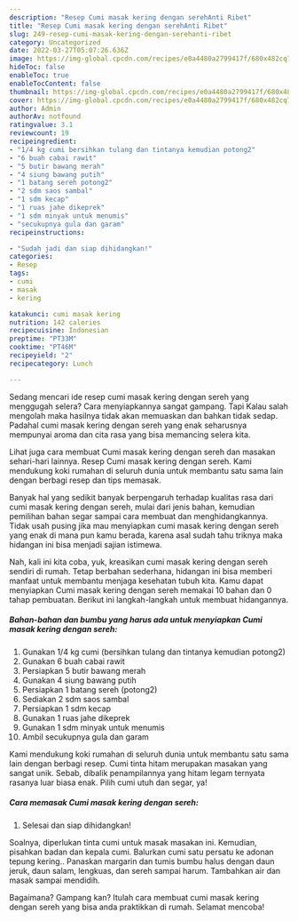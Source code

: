 ```yaml
---
description: "Resep Cumi masak kering dengan serehAnti Ribet"
title: "Resep Cumi masak kering dengan serehAnti Ribet"
slug: 249-resep-cumi-masak-kering-dengan-serehanti-ribet
category: Uncategorized
date: 2022-03-27T05:07:26.636Z
image: https://img-global.cpcdn.com/recipes/e0a4480a2799417f/680x482cq70/cumi-masak-kering-dengan-sereh-foto-resep-utama.jpg
hideToc: false
enableToc: true
enableTocContent: false
thumbnail: https://img-global.cpcdn.com/recipes/e0a4480a2799417f/680x482cq70/cumi-masak-kering-dengan-sereh-foto-resep-utama.jpg
cover: https://img-global.cpcdn.com/recipes/e0a4480a2799417f/680x482cq70/cumi-masak-kering-dengan-sereh-foto-resep-utama.jpg
author: Admin
authorAv: notfound
ratingvalue: 3.1
reviewcount: 19
recipeingredient:
- "1/4 kg cumi bersihkan tulang dan tintanya kemudian potong2"
- "6 buah cabai rawit"
- "5 butir bawang merah"
- "4 siung bawang putih"
- "1 batang sereh potong2"
- "2 sdm saos sambal"
- "1 sdm kecap"
- "1 ruas jahe dikeprek"
- "1 sdm minyak untuk menumis"
- "secukupnya gula dan garam"
recipeinstructions:

- "Sudah jadi dan siap dihidangkan!"
categories:
- Resep
tags:
- cumi
- masak
- kering

katakunci: cumi masak kering 
nutrition: 142 calories
recipecuisine: Indonesian
preptime: "PT33M"
cooktime: "PT46M"
recipeyield: "2"
recipecategory: Lunch

---
```



Sedang mencari ide resep cumi masak kering dengan sereh yang menggugah selera? Cara menyiapkannya sangat gampang. Tapi Kalau salah mengolah maka hasilnya tidak akan memuaskan dan bahkan tidak sedap. Padahal cumi masak kering dengan sereh yang enak seharusnya mempunyai aroma dan cita rasa yang bisa memancing selera kita.


Lihat juga cara membuat Cumi masak kering dengan sereh dan masakan sehari-hari lainnya. Resep Cumi masak kering dengan sereh. Kami mendukung koki rumahan di seluruh dunia untuk membantu satu sama lain dengan berbagi resep dan tips memasak.

Banyak hal yang sedikit banyak berpengaruh terhadap kualitas rasa dari cumi masak kering dengan sereh, mulai dari jenis bahan, kemudian pemilihan bahan segar sampai cara membuat dan menghidangkannya. Tidak usah pusing jika mau menyiapkan cumi masak kering dengan sereh yang enak di mana pun kamu berada, karena asal sudah tahu triknya maka hidangan ini bisa menjadi sajian istimewa.


Nah, kali ini kita coba, yuk, kreasikan cumi masak kering dengan sereh sendiri di rumah. Tetap berbahan sederhana, hidangan ini bisa memberi manfaat untuk membantu menjaga kesehatan tubuh kita. Kamu dapat menyiapkan Cumi masak kering dengan sereh memakai 10 bahan dan 0 tahap pembuatan. Berikut ini langkah-langkah untuk membuat hidangannya.

<!--inarticleads1-->

##### Bahan-bahan dan bumbu yang harus ada untuk menyiapkan Cumi masak kering dengan sereh:

1. Gunakan 1/4 kg cumi (bersihkan tulang dan tintanya kemudian potong2)
1. Gunakan 6 buah cabai rawit
1. Persiapkan 5 butir bawang merah
1. Gunakan 4 siung bawang putih
1. Persiapkan 1 batang sereh (potong2)
1. Sediakan 2 sdm saos sambal
1. Persiapkan 1 sdm kecap
1. Gunakan 1 ruas jahe dikeprek
1. Gunakan 1 sdm minyak untuk menumis
1. Ambil secukupnya gula dan garam


Kami mendukung koki rumahan di seluruh dunia untuk membantu satu sama lain dengan berbagi resep. Cumi tinta hitam merupakan masakan yang sangat unik. Sebab, dibalik penampilannya yang hitam legam ternyata rasanya luar biasa enak. Pilih cumi utuh dan segar, ya! 

<!--inarticleads2-->

##### Cara memasak Cumi masak kering dengan sereh:


1. Selesai dan siap dihidangkan!

Soalnya, diperlukan tinta cumi untuk masak masakan ini. Kemudian, pisahkan badan dan kepala cumi. Balurkan cumi satu persatu ke adonan tepung kering.. Panaskan margarin dan tumis bumbu halus dengan daun jeruk, daun salam, lengkuas, dan sereh sampai harum. Tambahkan air dan masak sampai mendidih. 

Bagaimana? Gampang kan? Itulah cara membuat cumi masak kering dengan sereh yang bisa anda praktikkan di rumah. Selamat mencoba!
